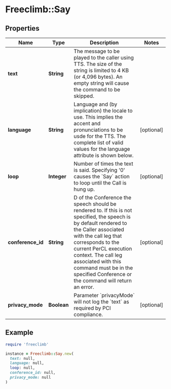 # Freeclimb::Say

## Properties

| Name | Type | Description | Notes |
| ---- | ---- | ----------- | ----- |
| **text** | **String** | The message to be played to the caller using TTS. The size of the string is limited to 4 KB (or 4,096 bytes). An empty string will cause the command to be skipped. |  |
| **language** | **String** | Language and (by implication) the locale to use. This implies the accent and pronunciations to be usde for the TTS. The complete list of valid values for the language attribute is shown below. | [optional] |
| **loop** | **Integer** | Number of times the text is said. Specifying &#39;0&#39; causes the &#x60;Say&#x60; action to loop until the Call is hung up. | [optional] |
| **conference_id** | **String** | D of the Conference the speech should be rendered to. If this is not specified, the speech is by default rendered to the Caller associated with the call leg that corresponds to the current PerCL execution context. The call leg associated with this command must be in the specified Conference or the command will return an error. | [optional] |
| **privacy_mode** | **Boolean** | Parameter &#x60;privacyMode&#x60; will not log the &#x60;text&#x60; as required by PCI compliance. | [optional] |

## Example

```ruby
require 'freeclimb'

instance = Freeclimb::Say.new(
  text: null,
  language: null,
  loop: null,
  conference_id: null,
  privacy_mode: null
)
```

